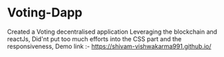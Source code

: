 # Voting-Dapp

Created a Voting decentralised application Leveraging the blockchain and reactJs, Did'nt put too much efforts into the CSS part and the responsiveness,
Demo link :- https://shivam-vishwakarma991.github.io/
